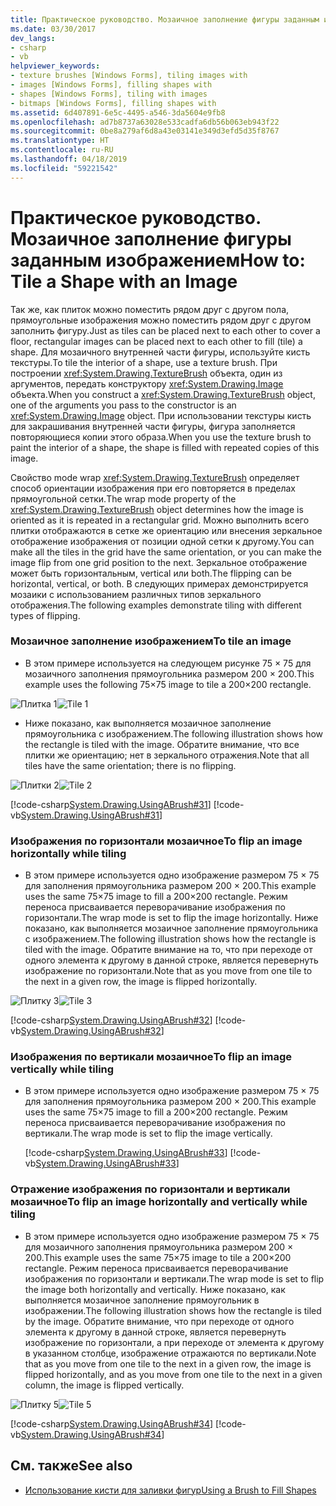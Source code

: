```yaml
---
title: Практическое руководство. Мозаичное заполнение фигуры заданным изображением
ms.date: 03/30/2017
dev_langs:
- csharp
- vb
helpviewer_keywords:
- texture brushes [Windows Forms], tiling images with
- images [Windows Forms], filling shapes with
- shapes [Windows Forms], tiling with images
- bitmaps [Windows Forms], filling shapes with
ms.assetid: 6d407891-6e5c-4495-a546-3da5604e9fb8
ms.openlocfilehash: ad7b8737a63028e533cadfa6db56b063eb943f22
ms.sourcegitcommit: 0be8a279af6d8a43e03141e349d3efd5d35f8767
ms.translationtype: HT
ms.contentlocale: ru-RU
ms.lasthandoff: 04/18/2019
ms.locfileid: "59221542"
---
```

# <a name="how-to-tile-a-shape-with-an-image"></a><span data-ttu-id="5e8a4-102">Практическое руководство. Мозаичное заполнение фигуры заданным изображением</span><span class="sxs-lookup"><span data-stu-id="5e8a4-102">How to: Tile a Shape with an Image</span></span>
<span data-ttu-id="5e8a4-103">Так же, как плиток можно поместить рядом друг с другом пола, прямоугольные изображения можно поместить рядом друг с другом заполнить фигуру.</span><span class="sxs-lookup"><span data-stu-id="5e8a4-103">Just as tiles can be placed next to each other to cover a floor, rectangular images can be placed next to each other to fill (tile) a shape.</span></span> <span data-ttu-id="5e8a4-104">Для мозаичного внутренней части фигуры, используйте кисть текстуры.</span><span class="sxs-lookup"><span data-stu-id="5e8a4-104">To tile the interior of a shape, use a texture brush.</span></span> <span data-ttu-id="5e8a4-105">При построении <xref:System.Drawing.TextureBrush> объекта, один из аргументов, передать конструктору <xref:System.Drawing.Image> объекта.</span><span class="sxs-lookup"><span data-stu-id="5e8a4-105">When you construct a <xref:System.Drawing.TextureBrush> object, one of the arguments you pass to the constructor is an <xref:System.Drawing.Image> object.</span></span> <span data-ttu-id="5e8a4-106">При использовании текстуры кисть для закрашивания внутренней части фигуры, фигура заполняется повторяющиеся копии этого образа.</span><span class="sxs-lookup"><span data-stu-id="5e8a4-106">When you use the texture brush to paint the interior of a shape, the shape is filled with repeated copies of this image.</span></span>  
  
 <span data-ttu-id="5e8a4-107">Свойство mode wrap <xref:System.Drawing.TextureBrush> определяет способ ориентации изображения при его повторяется в пределах прямоугольной сетки.</span><span class="sxs-lookup"><span data-stu-id="5e8a4-107">The wrap mode property of the <xref:System.Drawing.TextureBrush> object determines how the image is oriented as it is repeated in a rectangular grid.</span></span> <span data-ttu-id="5e8a4-108">Можно выполнить всего плитки отображаются в сетке же ориентацию или внесения зеркальное отображение изображения от позиции одной сетки к другому.</span><span class="sxs-lookup"><span data-stu-id="5e8a4-108">You can make all the tiles in the grid have the same orientation, or you can make the image flip from one grid position to the next.</span></span> <span data-ttu-id="5e8a4-109">Зеркальное отображение может быть горизонтальным, vertical или both.</span><span class="sxs-lookup"><span data-stu-id="5e8a4-109">The flipping can be horizontal, vertical, or both.</span></span> <span data-ttu-id="5e8a4-110">В следующих примерах демонстрируется мозаики с использованием различных типов зеркального отображения.</span><span class="sxs-lookup"><span data-stu-id="5e8a4-110">The following examples demonstrate tiling with different types of flipping.</span></span>  
  
### <a name="to-tile-an-image"></a><span data-ttu-id="5e8a4-111">Мозаичное заполнение изображением</span><span class="sxs-lookup"><span data-stu-id="5e8a4-111">To tile an image</span></span>  
  
-   <span data-ttu-id="5e8a4-112">В этом примере используется на следующем рисунке 75 × 75 для мозаичного заполнения прямоугольника размером 200 × 200.</span><span class="sxs-lookup"><span data-stu-id="5e8a4-112">This example uses the following 75×75 image to tile a 200×200 rectangle.</span></span>  
  
 <span data-ttu-id="5e8a4-113">![Плитка 1](./media/tile1.gif "tile1")</span><span class="sxs-lookup"><span data-stu-id="5e8a4-113">![Tile 1](./media/tile1.gif "tile1")</span></span>  
  
-   <span data-ttu-id="5e8a4-114">Ниже показано, как выполняется мозаичное заполнение прямоугольника с изображением.</span><span class="sxs-lookup"><span data-stu-id="5e8a4-114">The following illustration shows how the rectangle is tiled with the image.</span></span> <span data-ttu-id="5e8a4-115">Обратите внимание, что все плитки же ориентацию; нет в зеркального отражения.</span><span class="sxs-lookup"><span data-stu-id="5e8a4-115">Note that all tiles have the same orientation; there is no flipping.</span></span>  
  
 <span data-ttu-id="5e8a4-116">![Плитки 2](./media/tile2.gif "tile2")</span><span class="sxs-lookup"><span data-stu-id="5e8a4-116">![Tile 2](./media/tile2.gif "tile2")</span></span>  
  
 [!code-csharp[System.Drawing.UsingABrush#31](~/samples/snippets/csharp/VS_Snippets_Winforms/System.Drawing.UsingABrush/CS/Class1.cs#31)]
 [!code-vb[System.Drawing.UsingABrush#31](~/samples/snippets/visualbasic/VS_Snippets_Winforms/System.Drawing.UsingABrush/VB/Class1.vb#31)]  
  
### <a name="to-flip-an-image-horizontally-while-tiling"></a><span data-ttu-id="5e8a4-117">Изображения по горизонтали мозаичное</span><span class="sxs-lookup"><span data-stu-id="5e8a4-117">To flip an image horizontally while tiling</span></span>  
  
-   <span data-ttu-id="5e8a4-118">В этом примере используется одно изображение размером 75 × 75 для заполнения прямоугольника размером 200 × 200.</span><span class="sxs-lookup"><span data-stu-id="5e8a4-118">This example uses the same 75×75 image to fill a 200×200 rectangle.</span></span> <span data-ttu-id="5e8a4-119">Режим переноса присваивается переворачивание изображения по горизонтали.</span><span class="sxs-lookup"><span data-stu-id="5e8a4-119">The wrap mode is set to flip the image horizontally.</span></span> <span data-ttu-id="5e8a4-120">Ниже показано, как выполняется мозаичное заполнение прямоугольника с изображением.</span><span class="sxs-lookup"><span data-stu-id="5e8a4-120">The following illustration shows how the rectangle is tiled with the image.</span></span> <span data-ttu-id="5e8a4-121">Обратите внимание на то, что при переходе от одного элемента к другому в данной строке, является перевернуть изображение по горизонтали.</span><span class="sxs-lookup"><span data-stu-id="5e8a4-121">Note that as you move from one tile to the next in a given row, the image is flipped horizontally.</span></span>  
  
 <span data-ttu-id="5e8a4-122">![Плитку 3](./media/tile3.gif "tile3")</span><span class="sxs-lookup"><span data-stu-id="5e8a4-122">![Tile 3](./media/tile3.gif "tile3")</span></span>  
  
 [!code-csharp[System.Drawing.UsingABrush#32](~/samples/snippets/csharp/VS_Snippets_Winforms/System.Drawing.UsingABrush/CS/Class1.cs#32)]
 [!code-vb[System.Drawing.UsingABrush#32](~/samples/snippets/visualbasic/VS_Snippets_Winforms/System.Drawing.UsingABrush/VB/Class1.vb#32)]  
  
### <a name="to-flip-an-image-vertically-while-tiling"></a><span data-ttu-id="5e8a4-123">Изображения по вертикали мозаичное</span><span class="sxs-lookup"><span data-stu-id="5e8a4-123">To flip an image vertically while tiling</span></span>  
  
-   <span data-ttu-id="5e8a4-124">В этом примере используется одно изображение размером 75 × 75 для заполнения прямоугольника размером 200 × 200.</span><span class="sxs-lookup"><span data-stu-id="5e8a4-124">This example uses the same 75×75 image to fill a 200×200 rectangle.</span></span> <span data-ttu-id="5e8a4-125">Режим переноса присваивается переворачивание изображения по вертикали.</span><span class="sxs-lookup"><span data-stu-id="5e8a4-125">The wrap mode is set to flip the image vertically.</span></span>  
  
     [!code-csharp[System.Drawing.UsingABrush#33](~/samples/snippets/csharp/VS_Snippets_Winforms/System.Drawing.UsingABrush/CS/Class1.cs#33)]
     [!code-vb[System.Drawing.UsingABrush#33](~/samples/snippets/visualbasic/VS_Snippets_Winforms/System.Drawing.UsingABrush/VB/Class1.vb#33)]  
  
### <a name="to-flip-an-image-horizontally-and-vertically-while-tiling"></a><span data-ttu-id="5e8a4-126">Отражение изображения по горизонтали и вертикали мозаичное</span><span class="sxs-lookup"><span data-stu-id="5e8a4-126">To flip an image horizontally and vertically while tiling</span></span>  
  
-   <span data-ttu-id="5e8a4-127">В этом примере используется одно изображение размером 75 × 75 для мозаичного заполнения прямоугольника размером 200 × 200.</span><span class="sxs-lookup"><span data-stu-id="5e8a4-127">This example uses the same 75×75 image to tile a 200×200 rectangle.</span></span> <span data-ttu-id="5e8a4-128">Режим переноса присваивается переворачивание изображения по горизонтали и вертикали.</span><span class="sxs-lookup"><span data-stu-id="5e8a4-128">The wrap mode is set to flip the image both horizontally and vertically.</span></span> <span data-ttu-id="5e8a4-129">Ниже показано, как выполняется мозаичное заполнение прямоугольник в изображении.</span><span class="sxs-lookup"><span data-stu-id="5e8a4-129">The following illustration shows how the rectangle is tiled by the image.</span></span> <span data-ttu-id="5e8a4-130">Обратите внимание, что при переходе от одного элемента к другому в данной строке, является перевернуть изображение по горизонтали, а при переходе от элемента к другому в указанном столбце, изображение отражаются по вертикали.</span><span class="sxs-lookup"><span data-stu-id="5e8a4-130">Note that as you move from one tile to the next in a given row, the image is flipped horizontally, and as you move from one tile to the next in a given column, the image is flipped vertically.</span></span>  
  
 <span data-ttu-id="5e8a4-131">![Плитку 5](./media/tile5.gif "tile5")</span><span class="sxs-lookup"><span data-stu-id="5e8a4-131">![Tile 5](./media/tile5.gif "tile5")</span></span>  
  
 [!code-csharp[System.Drawing.UsingABrush#34](~/samples/snippets/csharp/VS_Snippets_Winforms/System.Drawing.UsingABrush/CS/Class1.cs#34)]
 [!code-vb[System.Drawing.UsingABrush#34](~/samples/snippets/visualbasic/VS_Snippets_Winforms/System.Drawing.UsingABrush/VB/Class1.vb#34)]  
  
## <a name="see-also"></a><span data-ttu-id="5e8a4-132">См. также</span><span class="sxs-lookup"><span data-stu-id="5e8a4-132">See also</span></span>

- [<span data-ttu-id="5e8a4-133">Использование кисти для заливки фигур</span><span class="sxs-lookup"><span data-stu-id="5e8a4-133">Using a Brush to Fill Shapes</span></span>](using-a-brush-to-fill-shapes.md)
